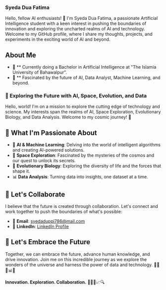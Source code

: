 
### Syeda Dua Fatima
Hello, fellow AI enthusiasts! 👋 I'm Syeda Dua Fatima, a passionate Artificial Intelligence student with a keen interest in pushing the boundaries of innovation and exploring the uncharted realms of AI and technology. Welcome to my GitHub profile, where I share my thoughts, projects, and experiments in the exciting world of AI and beyond.

##  About Me
- 🧠  ** Currently doing a Bachelor in Artificial Intelligence at "The Islamia University of Bahawalpur".
- 🚀 ** Fascinated by the future of AI, Data Analyst, Machine Learning, and beyond.

### 🚀 Exploring the Future with AI, Space, Evolution, and Data

Hello, world! I'm on a mission to explore the cutting edge of technology and science. My interests span the realms of AI, Space Exploration, Evolutionary Biology, and Data Analysis. Welcome to my cosmic journey! 🌌

## 🌟 What I'm Passionate About
- 🤖 **AI & Machine Learning**: Delving into the world of intelligent algorithms and creating AI-powered solutions.
- 🚀 **Space Exploration**: Fascinated by the mysteries of the cosmos and our quest to unlock its secrets.
- 🌱 **Evolutionary Biology**: Exploring the diversity of life and the forces that shape it.
- 📊 **Data Analysis**: Turning data into insights, one dataset at a time.

## 🌌 Let's Collaborate
I believe that the future is created through collaboration. Let's connect and work together to push the boundaries of what's possible:

- 📧 **Email**: syedaduppi786@mail.com
- 💼 **LinkedIn**: [LinkedIn Profile](https://www.linkedin.com/in/syeda-dua-fatima-b8b154282)
  
## 🌿 Let's Embrace the Future
Together, we can embrace the future, advance human knowledge, and drive innovation. Join me on this incredible journey as we explore the wonders of the universe and harness the power of data and technology. 🌟🔬🌌📊🧬

**Innovation. Exploration. Collaboration.** 🚀🌠🌱📈🔍
